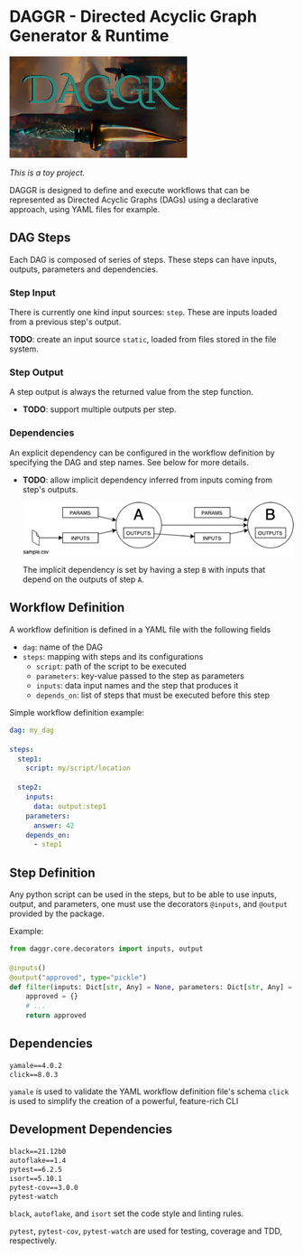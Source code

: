 # DAGGR - Directed Acyclic Graph Generator & Runtime

![DAGGR logo --- a dagger over the letters DAGGR](docs/daggr_logo.png)

*This is a toy project.* 

DAGGR is designed to define and execute workflows that can be represented as Directed Acyclic Graphs (DAGs) using a declarative approach, using YAML files for example.

## DAG Steps
Each DAG is composed of series of steps. These steps can have inputs, outputs, parameters and dependencies.

### Step Input
There is currently one kind input sources: `step`. These are inputs loaded from a previous step's output. 

**TODO**: create an input source `static`, loaded from files stored in the file system.

### Step Output
A step output is always the returned value from the step function.

* **TODO**: support multiple outputs per step.

### Dependencies


An explicit dependency can be configured in the workflow definition by specifying the DAG and step names. See below for more details.

* **TODO**: allow implicit dependency inferred from inputs coming from step's outputs.

    ![Drawing of a step B with a dependency on the output of a step A](docs/dag_dependency.png)
    
    The implicit dependency is set by having a step `B` with inputs that depend on the outputs of step `A`.

## Workflow Definition
A workflow definition is defined in a YAML file with the following fields
* `dag`: name of the DAG
* `steps`: mapping with steps and its configurations
  * `script`: path of the script to be executed
  * `parameters`: key-value passed to the step as parameters
  * `inputs`: data input names and the step that produces it
  * `depends_on`: list of steps that must be executed before this step

Simple workflow definition example:
```yaml
dag: my_dag

steps:
  step1: 
    script: my/script/location

  step2:
    inputs:
      data: output:step1
    parameters:
      answer: 42
    depends_on: 
      - step1
```

## Step Definition
Any python script can be used in the steps, but to be able to use inputs, output, and parameters, one must use the decorators `@inputs`, and `@output` provided by the package.

Example:
```python
from daggr.core.decorators import inputs, output

@inputs()
@output("approved", type="pickle")
def filter(inputs: Dict[str, Any] = None, parameters: Dict[str, Any] = None):
    approved = {}
    # ...
    return approved
```

## Dependencies
```
yamale==4.0.2
click==8.0.3
```
`yamale` is used to validate the YAML workflow definition file's schema
`click` is used to simplify the creation of a powerful, feature-rich CLI

## Development Dependencies
```
black==21.12b0
autoflake==1.4
pytest==6.2.5
isort==5.10.1
pytest-cov==3.0.0
pytest-watch
```
`black`, `autoflake`, and `isort` set the code style and linting rules.


`pytest`, `pytest-cov`, `pytest-watch` are used for testing, coverage and TDD, respectively.


